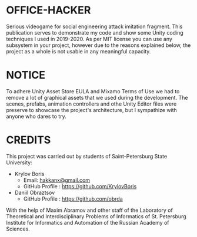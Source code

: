 # OFFICE-HACKER
Serious videogame for social engineering attack imitation fragment. This publication serves to demonstrate my code and show some Unity coding techniques I used in 2019-2020. As per MIT license you can use any subsystem in your project, however due to the reasons explained below, the project as a whole is not usable in any meaningful capacity.

# NOTICE
To adhere Unity Asset Store EULA and Mixamo Terms of Use we had to remove a lot of graphical assets that we used during the development. The scenes, prefabs, animation controllers and othe Unity Editor files were preserve to showcase the project's architecture, but I sympathize with anyone who dares to try.

# CREDITS
This project was carried out by students of Saint-Petersburg State University:
* Krylov Boris 
  * Email: hakkanx@gmail.com 
  * GitHub Profile : https://github.com/KrylovBoris
* Daniil Obraztsov
  * GitHub Profile : https://github.com/obrda

With the help of Maxim Abramov and other staff of the Laboratory of Theoretical and Interdisciplinary Problems of Informatics of St. Petersburg Institute for Informatics and Automation of the Russian Academy of Sciences.
